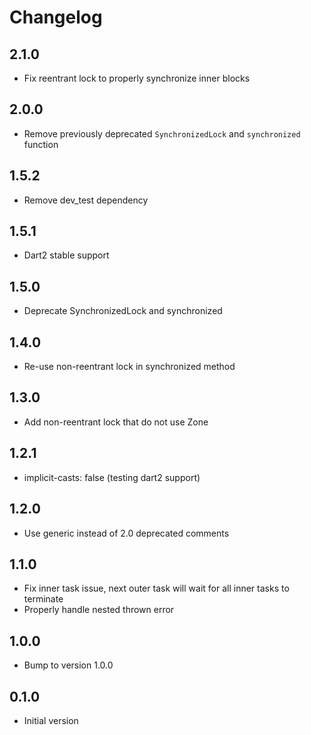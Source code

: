 # Changelog

## 2.1.0

- Fix reentrant lock to properly synchronize inner blocks

## 2.0.0

- Remove previously deprecated `SynchronizedLock` and `synchronized` function

## 1.5.2

- Remove dev_test dependency

## 1.5.1

- Dart2 stable support

## 1.5.0

- Deprecate SynchronizedLock and synchronized

## 1.4.0

- Re-use non-reentrant lock in synchronized method

## 1.3.0

- Add non-reentrant lock that do not use Zone

## 1.2.1

- implicit-casts: false (testing dart2 support)

## 1.2.0

- Use generic instead of 2.0 deprecated comments

## 1.1.0

- Fix inner task issue, next outer task will wait for all inner tasks to terminate
- Properly handle nested thrown error

## 1.0.0

- Bump to version 1.0.0

## 0.1.0

- Initial version
